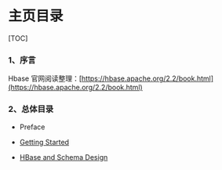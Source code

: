 # 主页目录

[TOC]

### 1、序言

Hbase 官网阅读整理：[https://hbase.apache.org/2.2/book.html](https://hbase.apache.org/2.2/book.html)

### 2、总体目录

- Preface

- [Getting Started](https://github.com/ZGG2016/knowledgesystem/blob/master/09%20HBase/%E5%AE%98%E7%BD%91%E9%98%85%E8%AF%BB/Getting%20Started.md)

- [HBase and Schema Design](https://github.com/ZGG2016/knowledgesystem/blob/master/09%20HBase/%E5%AE%98%E7%BD%91%E9%98%85%E8%AF%BB/HBase%20and%20Schema%20Design/0%E7%9B%AE%E5%BD%95.md)